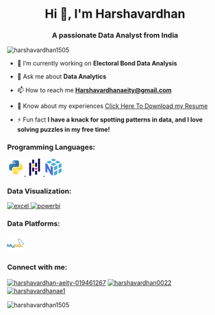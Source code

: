 <h1 align="center">Hi 👋, I'm Harshavardhan</h1>
<h3 align="center">A passionate Data Analyst from India</h3>

<p align="left"> <img src="https://komarev.com/ghpvc/?username=harshavardhan1505&label=Profile%20views&color=0e75b6&style=flat" alt="harshavardhan1505" /> </p>

- 🔭 I’m currently working on **Electoral Bond Data Analysis**

- 💬 Ask me about **Data Analytics**

- 📫 How to reach me **Harshavardhanaeity@gmail.com**

- 📄 Know about my experiences [Click Here To Download my Resume](https://drive.google.com/file/d/1WQy6gsvHA_ADE4NaQkZ0B02-j_b8Ajc0/view?usp=sharing)

- ⚡ Fun fact **I have a knack for spotting patterns in data, and I love solving puzzles in my free time!**
<h3 align="left">Programming Languages:</h3>
<p align="left">
    <!-- Python -->
  <a href="https://www.python.org" target="_blank" rel="noreferrer">
    <img src="https://raw.githubusercontent.com/devicons/devicon/master/icons/python/python-original.svg" alt="python" width="40" height="40"/>
  </a>
  <!-- Pandas -->
  <a href="https://pandas.pydata.org/" target="_blank" rel="noreferrer">
    <img src="https://raw.githubusercontent.com/devicons/devicon/2ae2a900d2f041da66e950e4d48052658d850630/icons/pandas/pandas-original.svg" alt="pandas" width="40" height="40"/>
    <!-- Numpy -->
  <a href="https://numpy.org/" target="_blank" rel="noreferrer">
    <img src="https://raw.githubusercontent.com/devicons/devicon/master/icons/numpy/numpy-original.svg" alt="numpy" width="40" height="40"/>
</a>
</p>

<h3 align="left">Data Visualization:</h3>
<p align="left">
  <!-- Excel -->
  <a href="https://www.microsoft.com/en-us/microsoft-365/excel" target="_blank" rel="noreferrer">
    <img src="https://icons.veryicon.com/png/o/miscellaneous/logo-design-of-lingzhuyun/icon-file-type-excel.png" alt="excel" width="40" height="40"/> 
  </a>
  <!-- Power BI -->
  <a href="https://powerbi.microsoft.com/" target="_blank" rel="noreferrer">
    <img src="https://upload.wikimedia.org/wikipedia/commons/thumb/c/cf/New_Power_BI_Logo.svg/1200px-New_Power_BI_Logo.svg.png" alt="powerbi" width="40" height="40"/>
  </a>
</p>

<h3 align="left">Data Platforms:</h3>
<p align="left">
  <!-- MySQL -->
  <a href="https://www.mysql.com/" target="_blank" rel="noreferrer">
    <img src="https://raw.githubusercontent.com/devicons/devicon/master/icons/mysql/mysql-original-wordmark.svg" alt="mysql" width="40" height="40"/>
  </a>
  </p>


<h3 align="left">Connect with me:</h3>
<p align="left">
<a href="https://linkedin.com/in/harshavardhan-aeity-019461267" target="blank"><img align="center" src="https://raw.githubusercontent.com/rahuldkjain/github-profile-readme-generator/master/src/images/icons/Social/linked-in-alt.svg" alt="harshavardhan-aeity-019461267" height="30" width="40" /></a>
<a href="https://kaggle.com/harshavardhan0022" target="blank"><img align="center" src="https://raw.githubusercontent.com/rahuldkjain/github-profile-readme-generator/master/src/images/icons/Social/kaggle.svg" alt="harshavardhan0022" height="30" width="40" /></a>
<a href="https://www.hackerrank.com/harshavardhanae1" target="blank"><img align="center" src="https://raw.githubusercontent.com/rahuldkjain/github-profile-readme-generator/master/src/images/icons/Social/hackerrank.svg" alt="harshavardhanae1" height="30" width="40" /></a>
</p>

<p><img align="center" src="https://github-readme-streak-stats.herokuapp.com/?user=harshavardhan1505&" alt="harshavardhan1505" /></p>
